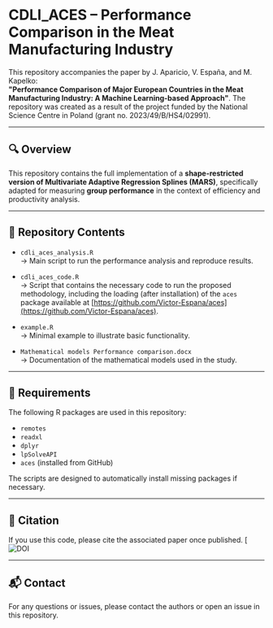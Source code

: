 # CDLI_ACES – Performance Comparison in the Meat Manufacturing Industry

This repository accompanies the paper by J. Aparicio, V. España, and M. Kapelko:  
**"Performance Comparison of Major European Countries in the Meat Manufacturing Industry: A Machine Learning-based Approach"**. The repository was created as a result of the project funded by the National Science Centre in Poland (grant no. 2023/49/B/HS4/02991).

---

## 🔍 Overview

This repository contains the full implementation of a **shape-restricted version of Multivariate Adaptive Regression Splines (MARS)**, specifically adapted for measuring **group performance** in the context of efficiency and productivity analysis.

---

## 📂 Repository Contents

- `cdli_aces_analysis.R`  
  → Main script to run the performance analysis and reproduce results.

- `cdli_aces_code.R`  
  → Script that contains the necessary code to run the proposed methodology, including the loading (after installation) of the `aces` package available at [https://github.com/Victor-Espana/aces](https://github.com/Victor-Espana/aces).

- `example.R`  
  → Minimal example to illustrate basic functionality.

- `Mathematical models Performance comparison.docx`  
  → Documentation of the mathematical models used in the study.

---

## 🧪 Requirements

The following R packages are used in this repository:

- `remotes`
- `readxl`
- `dplyr`
- `lpSolveAPI`
- `aces` (installed from GitHub)

The scripts are designed to automatically install missing packages if necessary.

---

## 📝 Citation

If you use this code, please cite the associated paper once published.
[![DOI](https://zenodo.org/records/15097930)


---

## 📬 Contact

For any questions or issues, please contact the authors or open an issue in this repository.
